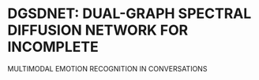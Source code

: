 # DGSDNET: DUAL-GRAPH SPECTRAL DIFFUSION NETWORK FOR INCOMPLETE
MULTIMODAL EMOTION RECOGNITION IN CONVERSATIONS

